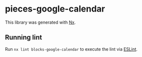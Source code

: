 # pieces-google-calendar

This library was generated with [Nx](https://nx.dev).

## Running lint

Run `nx lint blocks-google-calendar` to execute the lint via [ESLint](https://eslint.org/).
